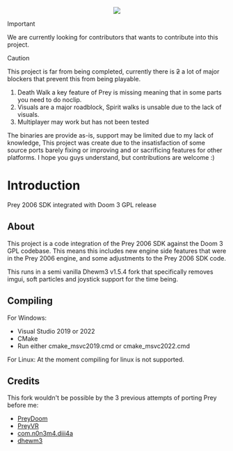 <p align="center"> <img src="https://cdn2.steamgriddb.com/logo_thumb/c5ab0bc60ac7929182aadd08703f1ec6.png">

> [!IMPORTANT]
> We are currently looking for contributors that wants to contribute into this project.

> [!CAUTION]
> This project is far from being completed, currently there is ~~2~~ a lot of major blockers that prevent this from being playable.
> 1. Death Walk a key feature of Prey is missing meaning that in some parts you need to do noclip.
> 2. Visuals are a major roadblock, Spirit walks is unsable due to the lack of visuals.
> 3. Multiplayer may work but has not been tested
> 
> The binaries are provide as-is, support may be limited due to my lack of knowledge,
> This project was create due to the insatisfaction of some source ports barely fixing or improving 
> and or sacrificing features for other platforms.
> I hope you guys understand, but contributions are welcome :) 

# Introduction
Prey 2006 SDK integrated with Doom 3 GPL release

## About

This project is a code integration of the Prey 2006 SDK against the Doom 3 GPL codebase. 
This means this includes new engine side features that were in the Prey 2006 engine,
and some adjustments to the Prey 2006 SDK code.

This runs in a semi vanilla Dhewm3 v1.5.4 fork that specifically removes imgui, soft particles and joystick support for the time being.

## Compiling
For Windows:
  - Visual Studio 2019 or 2022
  - CMake
  - Run either cmake_msvc2019.cmd or cmake_msvc2022.cmd

For Linux: At the moment compiling for linux is not supported.

## Credits

This fork wouldn't be possible by the 3 previous attempts of porting Prey before me:

- [PreyDoom](https://github.com/jmarshall23/PreyDoom)
- [PreyVR](https://github.com/neitey/PreyVR)
- [com.n0n3m4.diii4a](https://github.com/glKarin/com.n0n3m4.diii4a)
- [dhewm3](https://github.com/dhewm/dhewm3)
